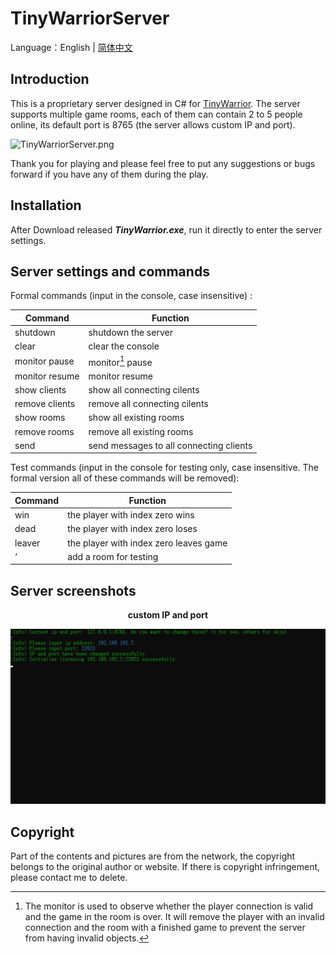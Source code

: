 # TinyWarriorServer

Language：English | [简体中文](README.zh-CN.md)

## Introduction

This is a proprietary server designed in C# for [TinyWarrior](https://github.com/ZerglingV/TinyWarrior). The server supports multiple game rooms, each of them can contain 2 to 5 people online, its default port is 8765 (the server allows custom IP and port).

![TinyWarriorServer.png](TinyWarriorServer/mp.ico)

Thank you for playing and please feel free to put any suggestions or bugs forward if you have any of them during the play.

## Installation

After Download released <strong><em>TinyWarrior.exe</em></strong>, run it directly to enter the server settings.

## Server settings and commands

Formal commands (input in the console, case insensitive) :

| Command        | Function                                |
| -------------- | --------------------------------------- |
| shutdown       | shutdown the server                     |
| clear          | clear the console                       |
| monitor pause  | monitor[^1] pause                       |
| monitor resume | monitor resume                          |
| show clients   | show all connecting cilents             |
| remove clients | remove all connecting cilents           |
| show rooms     | show all existing rooms                 |
| remove rooms   | remove all existing rooms               |
| send           | send messages to all connecting clients |

[^1]: The monitor is used to observe whether the player connection is valid and the game in the room is over. It will remove the player with an invalid connection and the room with a finished game to prevent the server from having invalid objects.

Test commands (input in the console for testing only, case insensitive. The formal version all of these commands will be removed):

| Command | Function                               |
| ------- | -------------------------------------- |
| win     | the player with index zero wins        |
| dead    | the player with index zero loses       |
| leaver  | the player with index zero leaves game |
| ‘       | add a room for testing                 |

## Server screenshots

<p align="center"><b>custom IP and port</b></p>

![TinyWarriorServer.png](TinyWarriorServer/Samples/sample1.png)

## Copyright

Part of the contents and pictures are from the network, the copyright belongs to the original author or website. If there is copyright infringement, please contact me to delete.
